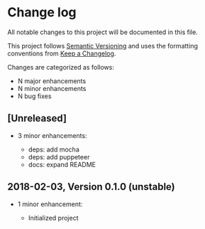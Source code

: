 # Change log

All notable changes to this project will be documented in this file.

This project follows [Semantic Versioning](http://semver.org/) and uses the formatting conventions from [Keep a Changelog](http://keepachangelog.com).

Changes are categorized as follows:

* N major enhancements
* N minor enhancements
* N bug fixes

## [Unreleased]

* 3 minor enhancements:

  * deps: add mocha
  * deps: add puppeteer
  * docs: expand README

## 2018-02-03, Version 0.1.0 (unstable)

* 1 minor enhancement:

  * Initialized project
